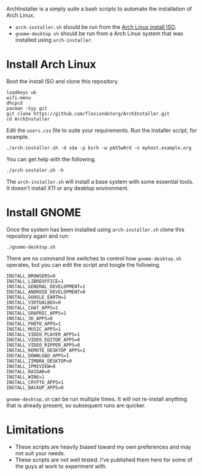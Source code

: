 ArchInstaller is a simply suite a bash scripts to automate the installation of
Arch Linux.

  * `arch-installer.sh` should be run from the [Arch Linux install ISO](https://www.archlinux.org/download/).
  * `gnome-desktop.sh` should be run from a Arch Linux system that was installed using `arch-installer`.

# Install Arch Linux

Boot the install ISO and clone this repository.

    loadkeys uk
    wifi-menu
    dhcpcd
    pacman -Syy git
    git clone https://github.com/flexiondotorg/ArchInstaller.git
    cd ArchInstaller

Edit the `users.csv` file to suite your requirements. Run the installer script,
for example.

    ./arch-installer.sh -d sda -p bsrh -w pA55w0rd -n myhost.example.org

You can get help with the following.

    ./arch-instaler.sh -h

The `arch-installer.sh` will install a base system with some essential tools. It
doesn't install X11 or any desktop environment.

# Install GNOME

Once the system has been installed using `arch-installer.sh` clone this repository
again and run:

    ./gnome-desktop.sh

There are no command line switches to control how `gnome-desktop.sh` operates,
but you can edit the script and toogle the following.

    INSTALL_BROWSERS=0
    INSTALL_LIBREOFFICE=1
    INSTALL_GENERAL_DEVELOPMENT=1
    INSTALL_ANDROID_DEVELOPMENT=0
    INSTALL_GOOGLE_EARTH=1
    INSTALL_VIRTUALBOX=0
    INSTALL_CHAT_APPS=1
    INSTALL_GRAPHIC_APPS=1
    INSTALL_3D_APPS=0
    INSTALL_PHOTO_APPS=1
    INSTALL_MUSIC_APPS=1
    INSTALL_VIDEO_PLAYER_APPS=1
    INSTALL_VIDEO_EDITOR_APPS=0
    INSTALL_VIDEO_RIPPER_APPS=0
    INSTALL_REMOTE_DESKTOP_APPS=1
    INSTALL_DOWNLOAD_APPS=1
    INSTALL_ZIMBRA_DESKTOP=0
    INSTALL_IPMIVIEW=0
    INSTALL_RAIDAR=0
    INSTALL_WINE=1
    INSTALL_CRYPTO_APPS=1
    INSTALL_BACKUP_APPS=0

`gnome-desktop.sh` can be run multiple times. It will not re-install anything
that is already present, so subsequent runs are quicker.

# Limitations

  * These scripts are heavily biased toward my own preferences and may not suit your needs.
  * These scripts are not well tested. I've published them here for some of the guys at work to experiment with.
